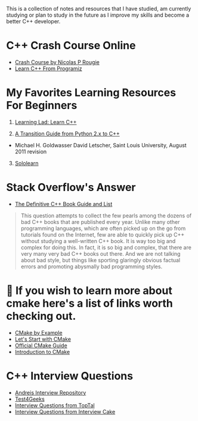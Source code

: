This is a collection of notes and resources that I have studied, am currently studying
or plan to study in the future as I improve my skills and become a better C++ developer.

# C++ Crash Course Online

- [Crash Course by Nicolas P Rougie](https://www.labri.fr/perso/nrougier/teaching/c++-crash-course/index.html)
- [Learn C++ From Programiz](https://www.programiz.com/cpp-programming/return-reference)

# My Favorites Learning Resources For Beginners

1. [Learning Lad: Learn C++](https://www.youtube.com/playlist?list=PLfVsf4Bjg79Cu5MYkyJ-u4SyQmMhFeC1C)

2. [A Transition Guide from Python 2.x to C++](https://github.com/mithi/cpp-resources/blob/master/python2cpp.pdf)
- Michael H. Goldwasser David Letscher, Saint Louis University, August 2011 revision

3. [Sololearn](https://www.sololearn.com/Play/CPlusPlus)

# Stack Overflow's Answer
- [The Definitive C++ Book Guide and List](https://stackoverflow.com/questions/388242/the-definitive-c-book-guide-and-list)
> This question attempts to collect the few pearls among the dozens of bad C++ books that are published every year. Unlike many other programming languages, which are often picked up on the go from tutorials found on the Internet, few are able to quickly pick up C++ without studying a well-written C++ book. It is way too big and complex for doing this. In fact, it is so big and complex, that there are very many very bad C++ books out there. And we are not talking about bad style, but things like sporting glaringly obvious factual errors and promoting abysmally bad programming styles.

# :link: If you wish to learn more about cmake here's a list of links worth checking out.

- [CMake by Example](https://mirkokiefer.com/cmake-by-example-f95eb47d45b1)
- [Let's Start with CMake](https://tuannguyen68.gitbooks.io/learning-cmake-a-beginner-s-guide/content/chap1/chap1.html)
- [Official CMake Guide](https://cmake.org/cmake-tutorial/)
- [Introduction to CMake](http://derekmolloy.ie/hello-world-introductions-to-cmake/)

# C++ Interview Questions

- [Andreis Interview Repository](https://tests4geeks.com/cpp-interview-questions/)
- [Test4Geeks](https://tests4geeks.com/cpp-interview-questions/)
- [Interview Questions from TopTal](https://www.toptal.com/c-plus-plus/interview-questions)
- [Interview Questions from Interview Cake](https://www.interviewcake.com/cpp-interview-questions)
